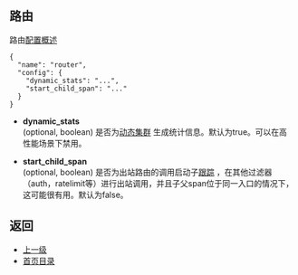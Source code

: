 ## 路由
路由[配置概述](../../Configurationreference/HTTPfilters/Router.md)

```
{
  "name": "router",
  "config": {
    "dynamic_stats": "...",
    "start_child_span": "..."
  }
}
```
- **dynamic_stats**<br />
	(optional, boolean) 是否为[动态集群](../../Configurationreference/Clustermanager/Statistics.md)
生成统计信息。默认为true。可以在高性能场景下禁用。

- **start_child_span**<br />
	(optional, boolean) 是否为出站路由的调用启动子[跟踪](../../Introduction/Architectureoverview/Tracing.md)
，在其他过滤器（auth，ratelimit等）进行出站调用，并且子父span位于同一入口的情况下，这可能很有用。默认为false。

## 返回
- [上一级](../HTTPfilters.md)
- [首页目录](../../README.md)
